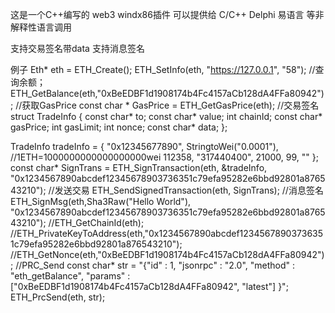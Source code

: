 这是一个C++编写的 web3 windx86插件
可以提供给 C/C++ Delphi 易语言 等非解释性语言调用

支持交易签名带data 
支持消息签名

例子
   Eth* eth = ETH_Create();
   ETH_SetInfo(eth, "https://127.0.0.1", "58");
   //查询余额；
   ETH_GetBalance(eth,"0xBeEDBF1d1908174b4Fc4157aCb128dA4FFa80942");
   //获取GasPrice
   const char * GasPrice = ETH_GetGasPrice(eth);
    //交易签名
   struct TradeInfo {
  	const char* to;
  	const char* value;
  	int chainId;
  	const char* gasPrice;
  	int gasLimit;
  	int nonce;
  	const char* data;
    };
    
   TradeInfo tradeInfo = {
     "0x12345677890",
     StringtoWei("0.0001"), //1ETH=1000000000000000000wei
     112358,
    "317440400",
     21000,
     99,
     ""
     };
     const char* SignTrans = ETH_SignTransaction(eth, &tradeInfo, "0x1234567890abcdef12345678903736351c79efa95282e6bbd92801a876543210");
     //发送交易
     ETH_SendSignedTransaction(eth, SignTrans);
    //消息签名
    ETH_SignMsg(eth,Sha3Raw("Hello World"), "0x1234567890abcdef12345678903736351c79efa95282e6bbd92801a876543210");
    //ETH_GetChainId(eth);
    //ETH_PrivateKeyToAddress(eth,"0x1234567890abcdef12345678903736351c79efa95282e6bbd92801a876543210");
    //ETH_GetNonce(eth,"0xBeEDBF1d1908174b4Fc4157aCb128dA4FFa80942");
    //PRC_Send
    const char* str = "{\"id\" : 1, \"jsonrpc\" : \"2.0\", \"method\" : \"eth_getBalance\", \"params\" : [\"0xBeEDBF1d1908174b4Fc4157aCb128dA4FFa80942\", \"latest\"] }";
    ETH_PrcSend(eth, str);
  
